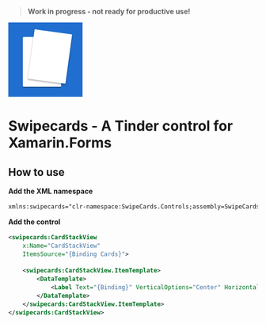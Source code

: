 > **Work in progress - not ready for productive use!**

![Logo](/Design/Logo-150.png)

# Swipecards - A Tinder control for Xamarin.Forms

## How to use
**Add the XML namespace**
```xml
xmlns:swipecards="clr-namespace:SwipeCards.Controls;assembly=SwipeCards.Controls"
```

**Add the control**
```xml
<swipecards:CardStackView
    x:Name="CardStackView"
    ItemsSource="{Binding Cards}">
    
    <swipecards:CardStackView.ItemTemplate>
        <DataTemplate>
            <Label Text="{Binding}" VerticalOptions="Center" HorizontalOptions="Center" />
        </DataTemplate>
    </swipecards:CardStackView.ItemTemplate>   
</swipecards:CardStackView>
```
